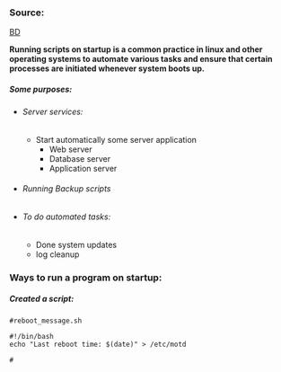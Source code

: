 
### Source:

[BD](https://www.baeldung.com/linux/run-script-on-startup)

**Running scripts on startup is a common practice in linux and other operating systems to automate various tasks and ensure that certain processes are initiated whenever system boots up.**

##### Some purposes:
* ###### Server services:
	* Start automatically some server application
		* Web server
		* Database server
		* Application server
* ###### Running Backup scripts
* ###### To do automated tasks:
	* Done system updates
	* log cleanup

### Ways to run a program on startup:

##### Created a script:
```
#reboot_message.sh

#!/bin/bash
echo "Last reboot time: $(date)" > /etc/motd

#
```